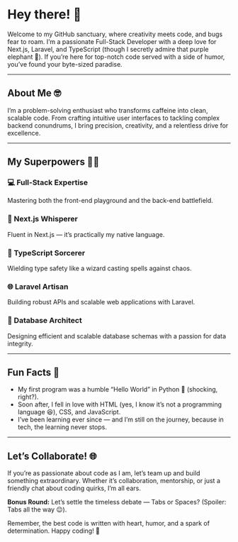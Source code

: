 # Hey there! 👋

Welcome to my GitHub sanctuary, where creativity meets code, and bugs fear to roam. I’m a passionate Full-Stack Developer with a deep love for Next.js, Laravel, and TypeScript (though I secretly admire that purple elephant 🐘). If you’re here for top-notch code served with a side of humor, you’ve found your byte-sized paradise.

---

## About Me 🤓

I’m a problem-solving enthusiast who transforms caffeine into clean, scalable code. From crafting intuitive user interfaces to tackling complex backend conundrums, I bring precision, creativity, and a relentless drive for excellence.

---

## My Superpowers 🦸‍♂️

### **💻 Full-Stack Expertise**
Mastering both the front-end playground and the back-end battlefield.

### **🚀 Next.js Whisperer**
Fluent in Next.js — it’s practically my native language.

### **📜 TypeScript Sorcerer**
Wielding type safety like a wizard casting spells against chaos.

### **🌐 Laravel Artisan**
Building robust APIs and scalable web applications with Laravel.

### **💾 Database Architect**
Designing efficient and scalable database schemas with a passion for data integrity.

---

## Fun Facts 🎉

- My first program was a humble “Hello World” in Python 🐍 (shocking, right?).
- Soon after, I fell in love with HTML (yes, I know it’s not a programming language 😆), CSS, and JavaScript.
- I’ve been learning ever since — and I’m still on the journey, because in tech, the learning never stops.

---

## Let’s Collaborate! 🌐

If you’re as passionate about code as I am, let’s team up and build something extraordinary. Whether it’s collaboration, mentorship, or just a friendly chat about coding quirks, I’m all ears.

**Bonus Round:** Let’s settle the timeless debate — Tabs or Spaces? (Spoiler: Tabs all the way 😉).

Remember, the best code is written with heart, humor, and a spark of determination. Happy coding! 🎈

